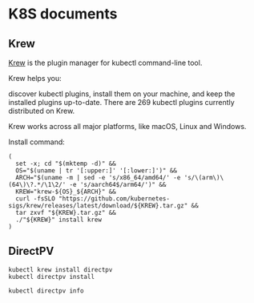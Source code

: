 # K8S documents

## Krew

[Krew](https://krew.sigs.k8s.io/) is the plugin manager for kubectl command-line tool.

Krew helps you:

discover kubectl plugins,
install them on your machine,
and keep the installed plugins up-to-date.
There are 269 kubectl plugins currently distributed on Krew.

Krew works across all major platforms, like macOS, Linux and Windows.

Install command:

```shell
(
  set -x; cd "$(mktemp -d)" &&
  OS="$(uname | tr '[:upper:]' '[:lower:]')" &&
  ARCH="$(uname -m | sed -e 's/x86_64/amd64/' -e 's/\(arm\)\(64\)\?.*/\1\2/' -e 's/aarch64$/arm64/')" &&
  KREW="krew-${OS}_${ARCH}" &&
  curl -fsSLO "https://github.com/kubernetes-sigs/krew/releases/latest/download/${KREW}.tar.gz" &&
  tar zxvf "${KREW}.tar.gz" &&
  ./"${KREW}" install krew
)
```

## DirectPV

```shell
kubectl krew install directpv
kubectl directpv install
```

```shell
kubectl directpv info
```

